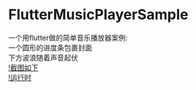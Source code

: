# FlutterMusicPlayerSample
一个用flutter做的简单音乐播放器案例:  
一个圆形的进度条包裹封面  
下方波浪随着声音起伏  
[!截图如下](https://github.com/Wuyou1998/FlutterMusicPlayerSample/blob/master/images/player.png)  
[!运行时](https://github.com/Wuyou1998/FlutterMusicPlayerSample/blob/master/images/play.gif)  
